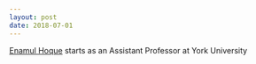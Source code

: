 ```yaml
---
layout: post
date: 2018-07-01
---
```


[Enamul Hoque](https://www.yorku.ca/enamulh/) starts as an Assistant Professor at York University